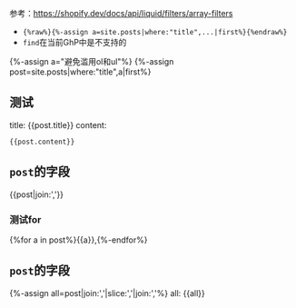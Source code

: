 参考：https://shopify.dev/docs/api/liquid/filters/array-filters
- `{%raw%}{%-assign a=site.posts|where:"title",...|first%}{%endraw%}`
- `find`在当前GhP中是不支持的

{%-assign a="避免滥用ol和ul"%}
{%-assign post=site.posts|where:"title",a|first%}

## 测试
title: {{post.title}}
content:
```
{{post.content}}
```

## `post`的字段
{{post|join:','}}
### 测试for
{%for a in post%}{{a}},{%-endfor%}

## `post`的字段
<!--这里有个很玄妙的情况：post
`post|join...`会取每个*字段的名称*
但`post|where_exp`看来不是取名称，而是取实例
似乎`where_exp`是一个特殊的-->
{%-assign all=post|join:','|slice:','|join:','%}
all: {{all}}
